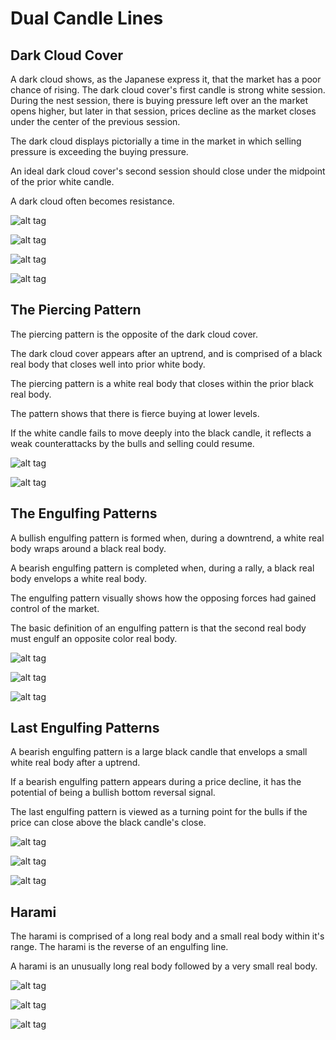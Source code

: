 # Dual Candle Lines

## Dark Cloud Cover

A dark cloud shows, as the Japanese express it, that the market has a poor chance of rising. The dark cloud cover's first candle is strong white session. During the nest session, there is buying pressure left over an the market opens higher, but later in that session, prices decline as the market closes under the center of the previous session.

The dark cloud displays pictorially a time in the market in which selling pressure is exceeding the buying pressure.

An ideal dark cloud cover's second session should close under the midpoint of the prior white candle.

A dark cloud often becomes resistance.

![alt tag](https://i.imgsafe.org/e39fe3f.jpg)

![alt tag](https://i.imgsafe.org/e3be4fe.jpg)

![alt tag](https://i.imgsafe.org/e4166f3.jpg)

![alt tag](https://i.imgsafe.org/e48a44e.jpg)

## The Piercing Pattern

The piercing pattern is the opposite of the dark cloud cover.

The dark cloud cover appears after an uptrend, and is comprised of a black real body that closes well into prior white body.

The piercing pattern is a white real body that closes within the prior black real body.

The pattern shows that there is fierce buying at lower levels.

If the white candle fails to move deeply into the black candle, it reflects a weak counterattacks by the bulls and selling could resume.

![alt tag](https://i.imgsafe.org/4fa6c42.jpg)

![alt tag](https://i.imgsafe.org/4f694b2.jpg)

## The Engulfing Patterns

A bullish engulfing pattern is formed when, during a downtrend, a white real body wraps around a black real body.

A bearish engulfing pattern is completed when, during a rally, a black real body envelops a white real body.

The engulfing pattern visually shows how the opposing forces had gained control of the market.

The basic definition of an engulfing pattern is that the second real body must engulf an opposite color real body.

![alt tag](https://i.imgsafe.org/9bb1203.jpg)

![alt tag](https://i.imgsafe.org/9ede2ff.jpg)

![alt tag](https://i.imgsafe.org/9c49223.jpg)

## Last Engulfing Patterns

A bearish engulfing pattern is a large black candle that envelops a small white real body after a uptrend.

If a bearish engulfing pattern appears during a price decline, it has the potential of being a bullish bottom reversal signal.

The last engulfing pattern is viewed as a turning point for the bulls if the price can close above the black candle's close.

![alt tag](https://i.imgsafe.org/a4a016d.jpg)

![alt tag](https://i.imgsafe.org/a35438c.jpg)

![alt tag](https://i.imgsafe.org/a453128.jpg)

## Harami

The harami is comprised of a long real body and a small real body within it's range. The harami is the reverse of an engulfing line.

A harami is an unusually long real body followed by a very small real body.

![alt tag](https://i.imgsafe.org/c21b941.jpg)

![alt tag](https://i.imgsafe.org/c0caed5.jpg)

![alt tag](https://i.imgsafe.org/c16c2a6.jpg)

